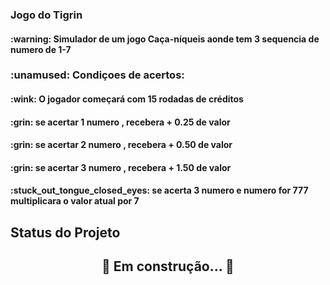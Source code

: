 ### Jogo do Tigrin 
<h4> :warning: Simulador de um jogo Caça-níqueis aonde tem 3 sequencia de numero de 1-7</h4>
<h3> :unamused: Condiçoes de acertos:</h3>
<h4><p>:wink: O jogador começará com 15 rodadas de créditos</p></h4>
<h4><p>:grin: se acertar 1 numero , recebera + 0.25 de valor</p></h3>
<h4><p>:grin: se acertar 2 numero ,  recebera + 0.50 de valor</p></h4>
<h4><p>:grin: se acertar 3 numero ,  recebera + 1.50 de valor</p></h4>
<h4><p>:stuck_out_tongue_closed_eyes: se acerta 3 numero e numero for 777 multiplicara o valor atual por 7</p></h4>


## Status do Projeto
<h2 align="center"> 
	🚧  Em construção...  🚧
</h2>
